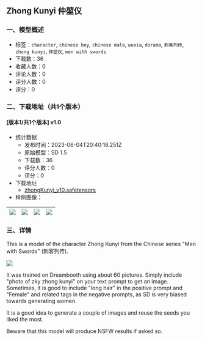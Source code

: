## Zhong Kunyi 仲堃仪 
### 一、模型概述

- 标签：`character`, `chinese boy`, `chinese male`, `wuxia`, `dorama`, `刺客列传`, `zhong kunyi`, `仲堃仪`, `men with swords`
- 下载数：36
- 收藏人数：0
- 评论人数：0
- 评分人数：0
- 评分：0

### 二、下载地址（共1个版本）

#### [版本1/共1个版本] v1.0

- 统计数据
  - 发布时间：2023-06-04T20:40:18.251Z
  - 原始模型：SD 1.5
  - 下载数：36
  - 评分人数：0
  - 评分：0
- 下载地址
  - [zhongKunyi_v10.safetensors](https://civitai.com/api/download/models/89317)
- 样例图像：

| <img src="https://image.civitai.com/xG1nkqKTMzGDvpLrqFT7WA/51a0bea3-c9f8-409f-b1f4-dec311835e1b/width=450/1032014.jpeg" /> | <img src="https://image.civitai.com/xG1nkqKTMzGDvpLrqFT7WA/9d971905-4ea4-4683-b8b2-462b9f5ffea3/width=450/1032016.jpeg" /> | <img src="https://image.civitai.com/xG1nkqKTMzGDvpLrqFT7WA/85251f92-deba-40f9-ba68-44e84f9d056b/width=450/1032020.jpeg" /> | <img src="https://image.civitai.com/xG1nkqKTMzGDvpLrqFT7WA/54aaca86-a3ba-46ac-8ccc-bf10135e9523/width=450/1032015.jpeg" /> |
| ---- | ---- | ---- | ---- |


### 三、详情
<p>This is a model of the character Zhong Kunyi from the Chinese series "Men with Swords" (刺客列传).</p><p><img src="https://image.civitai.com/xG1nkqKTMzGDvpLrqFT7WA/1b269844-0622-45b8-b1a6-cd854b777a1d/width=525/1b269844-0622-45b8-b1a6-cd854b777a1d.jpeg" /></p><p>It was trained on Dreambooth using about 60 pictures. Simply include "photo of zky zhong kunyi" on your text prompt to get an image. Sometimes, it is good to include "long hair" in the positive prompt and "Female" and related tags in the negative prompts, as SD is very biased towards generating women.</p><p>It is a good idea to generate a couple of images and reuse the seeds you liked the most. </p><p>Beware that this model will produce NSFW results if asked so. </p>
